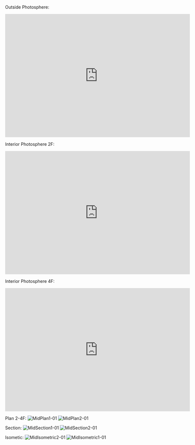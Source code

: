 Outside Photosphere:

<iframe width="600" height="400" allowfullscreen style="border-style:none;" src="https://cdn.pannellum.org/2.5/pannellum.htm#panorama=https%3A//i.loli.net/2021/10/01/98gMu4m5RaewDW6.jpg"></iframe>

Interior Photosphere 2F:

<iframe width="600" height="400" allowfullscreen style="border-style:none;" src="https://cdn.pannellum.org/2.5/pannellum.htm#panorama=https%3A//i.ibb.co/9tysxFN/Photosphere3.jpg"></iframe>

Interior Photosphere 4F:

<iframe width="600" height="400" allowfullscreen style="border-style:none;" src="https://cdn.pannellum.org/2.5/pannellum.htm#panorama=https%3A//i.ibb.co/JcqjJSj/Photosphere2.jpg"></iframe>

Plan 2-4F:
![MidPlan1-01](https://user-images.githubusercontent.com/90552927/135600997-b4f6d782-71bd-4641-a343-c413b84abe3b.png)
![MidPlan2-01](https://user-images.githubusercontent.com/90552927/135601007-2851c5b3-6691-4dc0-a2c3-103f785b0132.png)

Section:
![MidSection1-01](https://user-images.githubusercontent.com/90552927/135601074-ed89543a-fd7b-45d5-b0aa-5d092abd1262.png)
![MidSection2-01](https://user-images.githubusercontent.com/90552927/135601085-3cf024ff-dfb8-4ccb-98a7-ad7508072383.png)

Isometic:
![MidIsometric2-01](https://user-images.githubusercontent.com/90552927/135601175-30e84405-5c30-4f26-b971-24d8fe225c15.png)
![MidIsometric1-01](https://user-images.githubusercontent.com/90552927/135601167-181275e7-524b-45b8-aa84-6cc9b7d6c7fe.png)

